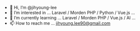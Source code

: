 - 👋 Hi, I’m @jihyoung-lee
- 👀 I’m interested in ...  Laravel / Morden PHP / Python  / Vue.js ...
- 🌱 I’m currently learning ... Laravel /  Morden PHP / Vue.js / AI ...
- 📫 How to reach me ... jihyoung.lee90@gmail.com

<!---
jihyoung-lee/jihyoung-lee is a ✨ special ✨ repository because its `README.md` (this file) appears on your GitHub profile.
You can click the Preview link to take a look at your changes.
--->
